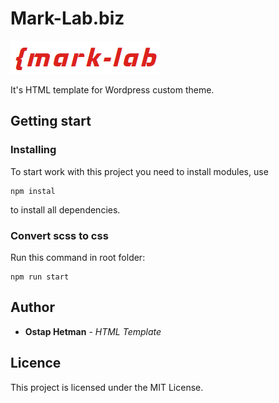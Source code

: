 # Mark-Lab.biz

![Brand](brand.png)

It's HTML template for Wordpress custom theme.

## Getting start

### Installing

To start work with this project you need to install modules, use

```
npm instal
```

to install all dependencies.

### Convert scss to css

Run this command in root folder:

```
npm run start
```

## Author

- **Ostap Hetman** - _HTML Template_

## Licence

This project is licensed under the MIT License.
